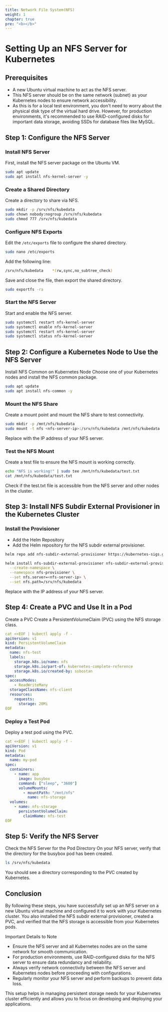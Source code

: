 ```yaml
---
title: Network File System(NFS)
weight: 1
chapter: true
pre: "<b></b>"
---
```


# Setting Up an NFS Server for Kubernetes

## Prerequisites

- A new Ubuntu virtual machine to act as the NFS server.
- This NFS server should be on the same network (subnet) as your Kubernetes nodes to ensure network accessibility.
- As this is for a local test environment, you don't need to worry about the physical disk type of the virtual hard drive. However, for production environments, it's recommended to use RAID-configured disks for important data storage, avoiding SSDs for database files like MySQL.

## Step 1: Configure the NFS Server

### Install NFS Server

First, install the NFS server package on the Ubuntu VM.

```bash
sudo apt update
sudo apt install nfs-kernel-server -y
```


### Create a Shared Directory
Create a directory to share via NFS.

```bash
sudo mkdir -p /srv/nfs/kubedata
sudo chown nobody:nogroup /srv/nfs/kubedata
sudo chmod 777 /srv/nfs/kubedata
```

### Configure NFS Exports
Edit the `/etc/exports` file to configure the shared directory.

```sh
sudo nano /etc/exports
```

Add the following line:

```bash
/srv/nfs/kubedata    *(rw,sync,no_subtree_check)
```

Save and close the file, then export the shared directory.

```bash
sudo exportfs -ra
```

### Start the NFS Server
Start and enable the NFS server.

```bash
sudo systemctl restart nfs-kernel-server
sudo systemctl enable nfs-kernel-server
sudo systemctl restart nfs-kernel-server
sudo systemctl status nfs-kernel-server
```

## Step 2: Configure a Kubernetes Node to Use the NFS Server
Install NFS Common on Kubernetes Node
Choose one of your Kubernetes nodes and install the NFS common package.

```bash
sudo apt update
sudo apt install nfs-common -y
```

### Mount the NFS Share
Create a mount point and mount the NFS share to test connectivity.

```bash
sudo mkdir -p /mnt/nfs/kubedata
sudo mount -t nfs <nfs-server-ip>:/srv/nfs/kubedata /mnt/nfs/kubedata
```

Replace <nfs-server-ip> with the IP address of your NFS server.

### Test the NFS Mount
Create a test file to ensure the NFS mount is working correctly.

```bash
echo "NFS is working!" | sudo tee /mnt/nfs/kubedata/test.txt
cat /mnt/nfs/kubedata/test.txt
```

Check if the test.txt file is accessible from the NFS server and other nodes in the cluster.

## Step 3: Install NFS Subdir External Provisioner in the Kubernetes Cluster

### Install the Provisioner

- Add the Helm Repository
- Add the Helm repository for the NFS subdir external provisioner.

```bash
helm repo add nfs-subdir-external-provisioner https://kubernetes-sigs.github.io/nfs-subdir-external-provisioner/

helm install nfs-subdir-external-provisioner nfs-subdir-external-provisioner/nfs-subdir-external-provisioner \
  --create-namespace \
  --namespace nfs-provisioner \
  --set nfs.server=<nfs-server-ip> \
  --set nfs.path=/srv/nfs/kubedata
```

Replace <nfs-server-ip> with the IP address of your NFS server.

## Step 4: Create a PVC and Use It in a Pod
Create a PVC
Create a PersistentVolumeClaim (PVC) using the NFS storage class.

```yaml
cat <<EOF | kubectl apply -f -
apiVersion: v1
kind: PersistentVolumeClaim
metadata:
  name: nfs-test
  labels:
    storage.k8s.io/name: nfs
    storage.k8s.io/part-of: kubernetes-complete-reference
    storage.k8s.io/created-by: ssbostan
spec:
  accessModes:
    - ReadWriteMany
  storageClassName: nfs-client
  resources:
    requests:
      storage: 20Mi
EOF
```
### Deploy a Test Pod
Deploy a test pod using the PVC.

```yaml
cat <<EOF | kubectl apply -f -
apiVersion: v1
kind: Pod
metadata:
  name: my-pod
spec:
  containers:
    - name: app
      image: busybox
      command: ["sleep", "3600"]
      volumeMounts:
        - mountPath: "/mnt/nfs"
          name: nfs-storage
  volumes:
    - name: nfs-storage
      persistentVolumeClaim:
        claimName: nfs-test
EOF
```

## Step 5: Verify the NFS Server
Check the NFS Server for the Pod Directory
On your NFS server, verify that the directory for the busybox pod has been created.

```bash
ls /srv/nfs/kubedata
```

You should see a directory corresponding to the PVC created by Kubernetes.

## Conclusion
By following these steps, you have successfully set up an NFS server on a new Ubuntu virtual machine and configured it to work with your Kubernetes cluster. You also installed the NFS subdir external provisioner, created a PVC, and verified that the NFS storage is accessible from your Kubernetes pods.

Important Details to Note
- Ensure the NFS server and all Kubernetes nodes are on the same network for smooth communication.
- For production environments, use RAID-configured disks for the NFS server to ensure data redundancy and reliability.
- Always verify network connectivity between the NFS server and Kubernetes nodes before proceeding with configurations.
- Regularly monitor your NFS server and perform backups to prevent data loss.

This setup helps in managing persistent storage needs for your Kubernetes cluster efficiently and allows you to focus on developing and deploying your applications.
